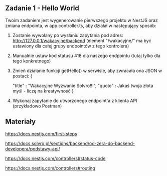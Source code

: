 
## Zadanie 1 - Hello World
Twoim zadaniem jest wygenerowanie pierwszego projektu w NestJS oraz zmiana endpointa, w app.controller.ts, aby działał w następujący sposób:

1. Zostanie wywołany po wysłaniu zapytania pod adres: http://127.0.0.1/wakacyjne/backend (element "/wakacyjne/" ma być ustawiony dla całej grupy endpointów z tego kontrolera)
2. Manualnie ustaw kod statusu 418 dla naszego endpointu (tutaj tylko dla tego konkretnego)
3. Zmień działanie funkcji getHello() w serwisie, aby zwracała ona JSON w postaci:
{

    "title" : "Wakacyjne Wyzwanie Solvro!!!",
    "quote" : Jakaś twoja złota myśl - liczę na kreatywność
} 

4. Wykonaj zapytanie do utworzonego endpoint'a z klienta API (przykładowo Postman)

## Materiały
https://docs.nestjs.com/first-steps

https://docs.solvro.pl/sections/backend/od-zera-do-backend-developera/podstawy-api/

https://docs.nestjs.com/controllers#status-code

https://docs.nestjs.com/controllers#routing